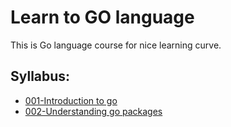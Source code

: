 # Learn to GO language

This is Go language course for nice learning curve.

## Syllabus:
- [001-Introduction to go]("./tree/master/src/001_Introduction")
- [002-Understanding go packages]("./tree/master/src/002_Hello_world")